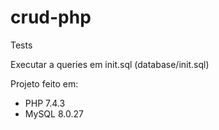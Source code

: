 # crud-php
Tests

Executar a queries em init.sql (database/init.sql)

Projeto feito em:
  - PHP 7.4.3
  - MySQL 8.0.27
  
  

